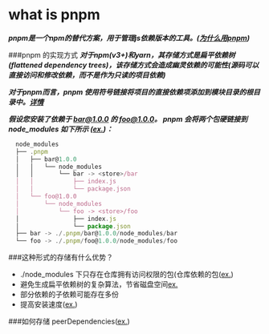 <!--info-header-start-->
<h1>
  what is pnpm
</h1>
<!--info-header-end-->

***pnpm是一个npm的替代方案，用于管理js依赖版本的工具。([为什么用pnpm](https://www.kochan.io/nodejs/why-should-we-use-pnpm.html))***

###pnpm 的实现方式
***对于npm(v3+)和yarn，其存储方式是扁平依赖树(flattened dependency trees)，该存储方式会造成幽灵依赖的可能性(源码可以直接访问和修改依赖，而不是作为只读的项目依赖)***

***对于pnpm而言，pnpm 使用符号链接将项目的直接依赖项添加到模块目录的根目录中。[详情](https://pnpm.io/zh/symlinked-node-modules-structure)***

***假设您安装了依赖于 bar@1.0.0 的 foo@1.0.0。 pnpm 会将两个包硬链接到 node_modules 如下所示 ([ex.](https://github.com/zkochan/comparing-node-modules/tree/master/pnpm5-example/node_modules))：***
```js
  node_modules
  ├── .pnpm
  │   ├── bar@1.0.0
  │   │   └── node_modules
  │   │       └── bar -> <store>/bar
  │   │           ├── index.js
  │   │           └── package.json
  │   └── foo@1.0.0
  │       └── node_modules
  │           └── foo -> <store>/foo
  │               ├── index.js
  │               └── package.json
  ├── bar -> ./.pnpm/bar@1.0.0/node_modules/bar
  └── foo -> ./.pnpm/foo@1.0.0/node_modules/foo
````

###这种形式的存储有什么优势？
- ./node_modules 下只存在仓库拥有访问权限的包(仓库依赖的包([ex.](https://www.kochan.io/nodejs/pnpms-strictness-helps-to-avoid-silly-bugs.html))
- 避免生成扁平依赖树的复杂算法，节省磁盘空间[ex.](https://pnpm.io/zh/motivation#%E8%8A%82%E7%9C%81%E7%A3%81%E7%9B%98%E7%A9%BA%E9%97%B4)
- 部分依赖的子依赖可能存在多份
- 提高安装速度([ex.](https://pnpm.io/zh/motivation#%E6%8F%90%E9%AB%98%E5%AE%89%E8%A3%85%E9%80%9F%E5%BA%A6))


###如何存储 peerDependencies([ex.](https://pnpm.io/zh/how-peers-are-resolved))



